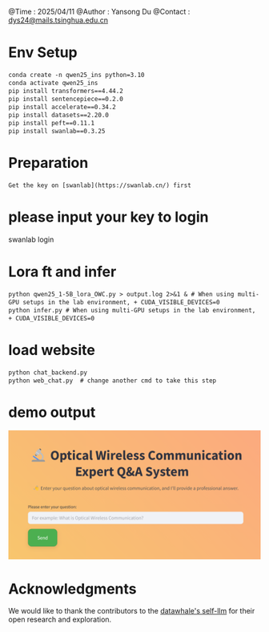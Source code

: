 @Time    :   2025/04/11
@Author  :   Yansong Du 
@Contact :   dys24@mails.tsinghua.edu.cn


# Env Setup
```
conda create -n qwen25_ins python=3.10
conda activate qwen25_ins
pip install transformers==4.44.2
pip install sentencepiece==0.2.0
pip install accelerate==0.34.2
pip install datasets==2.20.0
pip install peft==0.11.1
pip install swanlab==0.3.25
```

# Preparation
```
Get the key on [swanlab](https://swanlab.cn/) first
```
# please input your key to login
swanlab login 

# Lora ft and infer
```
python qwen25_1-5B_lora_OWC.py > output.log 2>&1 & # When using multi-GPU setups in the lab environment, + CUDA_VISIBLE_DEVICES=0
python infer.py # When using multi-GPU setups in the lab environment, + CUDA_VISIBLE_DEVICES=0
```
# load website
```
python chat_backend.py
python web_chat.py  # change another cmd to take this step
```

# demo output

![demooutput](./assets/demo_output.png)

# Acknowledgments
We would like to thank the contributors to the [datawhale's self-llm](https://github.com/datawhalechina/self-llm) for their open research and exploration.